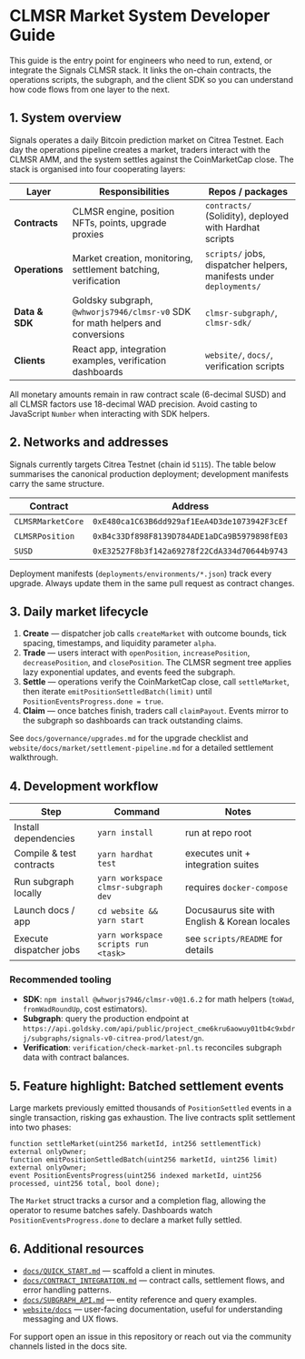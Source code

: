 # CLMSR Market System Developer Guide

This guide is the entry point for engineers who need to run, extend, or integrate the Signals CLMSR stack. It links the on-chain contracts, the operations scripts, the subgraph, and the client SDK so you can understand how code flows from one layer to the next.

## 1. System overview

Signals operates a daily Bitcoin prediction market on Citrea Testnet. Each day the operations pipeline creates a market, traders interact with the CLMSR AMM, and the system settles against the CoinMarketCap close. The stack is organised into four cooperating layers:

| Layer | Responsibilities | Repos / packages |
| --- | --- | --- |
| **Contracts** | CLMSR engine, position NFTs, points, upgrade proxies | `contracts/` (Solidity), deployed with Hardhat scripts |
| **Operations** | Market creation, monitoring, settlement batching, verification | `scripts/` jobs, dispatcher helpers, manifests under `deployments/` |
| **Data & SDK** | Goldsky subgraph, `@whworjs7946/clmsr-v0` SDK for math helpers and conversions | `clmsr-subgraph/`, `clmsr-sdk/` |
| **Clients** | React app, integration examples, verification dashboards | `website/`, `docs/`, verification scripts |

All monetary amounts remain in raw contract scale (6-decimal SUSD) and all CLMSR factors use 18-decimal WAD precision. Avoid casting to JavaScript `Number` when interacting with SDK helpers.

## 2. Networks and addresses

Signals currently targets Citrea Testnet (chain id `5115`). The table below summarises the canonical production deployment; development manifests carry the same structure.

| Contract | Address | Explorer |
| --- | --- | --- |
| `CLMSRMarketCore` | `0xE480ca1C63B6dd929af1EeA4D3de1073942F3cEf` | [link](https://explorer.testnet.citrea.xyz/address/0xE480ca1C63B6dd929af1EeA4D3de1073942F3cEf) |
| `CLMSRPosition` | `0xB4c33Df898F8139D784ADE1aDCa9B5979898fE03` | [link](https://explorer.testnet.citrea.xyz/address/0xB4c33Df898F8139D784ADE1aDCa9B5979898fE03) |
| `SUSD` | `0xE32527F8b3f142a69278f22CdA334d70644b9743` | [link](https://explorer.testnet.citrea.xyz/address/0xE32527F8b3f142a69278f22CdA334d70644b9743) |

Deployment manifests (`deployments/environments/*.json`) track every upgrade. Always update them in the same pull request as contract changes.

## 3. Daily market lifecycle

1. **Create** — dispatcher job calls `createMarket` with outcome bounds, tick spacing, timestamps, and liquidity parameter `alpha`.
2. **Trade** — users interact with `openPosition`, `increasePosition`, `decreasePosition`, and `closePosition`. The CLMSR segment tree applies lazy exponential updates, and events feed the subgraph.
3. **Settle** — operations verify the CoinMarketCap close, call `settleMarket`, then iterate `emitPositionSettledBatch(limit)` until `PositionEventsProgress.done = true`.
4. **Claim** — once batches finish, traders call `claimPayout`. Events mirror to the subgraph so dashboards can track outstanding claims.

See `docs/governance/upgrades.md` for the upgrade checklist and `website/docs/market/settlement-pipeline.md` for a detailed settlement walkthrough.

## 4. Development workflow

| Step | Command | Notes |
| --- | --- | --- |
| Install dependencies | `yarn install` | run at repo root |
| Compile & test contracts | `yarn hardhat test` | executes unit + integration suites |
| Run subgraph locally | `yarn workspace clmsr-subgraph dev` | requires `docker-compose` |
| Launch docs / app | `cd website && yarn start` | Docusaurus site with English & Korean locales |
| Execute dispatcher jobs | `yarn workspace scripts run <task>` | see `scripts/README` for details |

### Recommended tooling

- **SDK**: `npm install @whworjs7946/clmsr-v0@1.6.2` for math helpers (`toWad`, `fromWadRoundUp`, cost estimators).
- **Subgraph**: query the production endpoint at `https://api.goldsky.com/api/public/project_cme6kru6aowuy01tb4c9xbdrj/subgraphs/signals-v0-citrea-prod/latest/gn`.
- **Verification**: `verification/check-market-pnl.ts` reconciles subgraph data with contract balances.

## 5. Feature highlight: Batched settlement events

Large markets previously emitted thousands of `PositionSettled` events in a single transaction, risking gas exhaustion. The live contracts split settlement into two phases:

```solidity
function settleMarket(uint256 marketId, int256 settlementTick) external onlyOwner;
function emitPositionSettledBatch(uint256 marketId, uint256 limit) external onlyOwner;
event PositionEventsProgress(uint256 indexed marketId, uint256 processed, uint256 total, bool done);
```

The `Market` struct tracks a cursor and a completion flag, allowing the operator to resume batches safely. Dashboards watch `PositionEventsProgress.done` to declare a market fully settled.

## 6. Additional resources

- [`docs/QUICK_START.md`](./QUICK_START.md) — scaffold a client in minutes.
- [`docs/CONTRACT_INTEGRATION.md`](./CONTRACT_INTEGRATION.md) — contract calls, settlement flows, and error handling patterns.
- [`docs/SUBGRAPH_API.md`](./SUBGRAPH_API.md) — entity reference and query examples.
- [`website/docs`](../website/docs) — user-facing documentation, useful for understanding messaging and UX flows.

For support open an issue in this repository or reach out via the community channels listed in the docs site.
